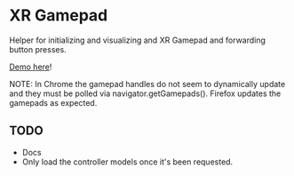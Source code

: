 # XR Gamepad

Helper for initializing and visualizing and XR Gamepad and forwarding button presses.

[Demo here](https://gkjohnson.github.io/webxr-sandbox/xr-gamepads/)!

NOTE: In Chrome the gamepad handles do not seem to dynamically update and they must be polled via navigator.getGamepads(). Firefox updates the gamepads as expected.

## TODO

- Docs
- Only load the controller models once it's been requested.
